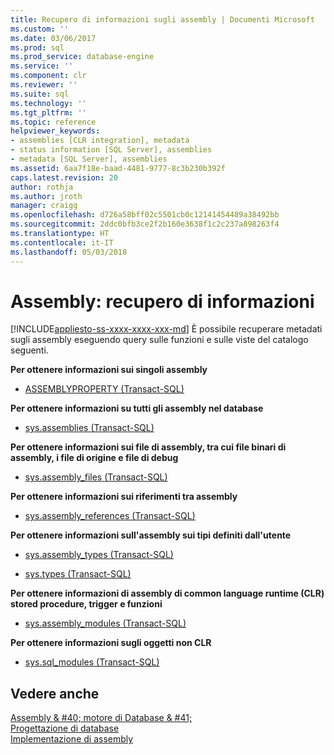 ```yaml
---
title: Recupero di informazioni sugli assembly | Documenti Microsoft
ms.custom: ''
ms.date: 03/06/2017
ms.prod: sql
ms.prod_service: database-engine
ms.service: ''
ms.component: clr
ms.reviewer: ''
ms.suite: sql
ms.technology: ''
ms.tgt_pltfrm: ''
ms.topic: reference
helpviewer_keywords:
- assemblies [CLR integration], metadata
- status information [SQL Server], assemblies
- metadata [SQL Server], assemblies
ms.assetid: 6aa7f18e-baad-4481-9777-8c3b230b392f
caps.latest.revision: 20
author: rothja
ms.author: jroth
manager: craigg
ms.openlocfilehash: d726a58bff02c5501cb0c12141454489a38492bb
ms.sourcegitcommit: 2ddc0bfb3ce2f2b160e3638f1c2c237a898263f4
ms.translationtype: HT
ms.contentlocale: it-IT
ms.lasthandoff: 05/03/2018
---
```

# <a name="assemblies---getting-information"></a>Assembly: recupero di informazioni
[!INCLUDE[appliesto-ss-xxxx-xxxx-xxx-md](../../includes/appliesto-ss-xxxx-xxxx-xxx-md.md)]
  È possibile recuperare metadati sugli assembly eseguendo query sulle funzioni e sulle viste del catalogo seguenti.  
  
 **Per ottenere informazioni sui singoli assembly**  
  
-   [ASSEMBLYPROPERTY &#40;Transact-SQL&#41;](../../t-sql/functions/assemblyproperty-transact-sql.md)  
  
 **Per ottenere informazioni su tutti gli assembly nel database**  
  
-   [sys.assemblies &#40;Transact-SQL&#41;](../../relational-databases/system-catalog-views/sys-assemblies-transact-sql.md)  
  
 **Per ottenere informazioni sui file di assembly, tra cui file binari di assembly, i file di origine e file di debug**  
  
-   [sys.assembly_files &#40;Transact-SQL&#41;](../../relational-databases/system-catalog-views/sys-assembly-files-transact-sql.md)  
  
 **Per ottenere informazioni sui riferimenti tra assembly**  
  
-   [sys.assembly_references &#40;Transact-SQL&#41;](../../relational-databases/system-catalog-views/sys-assembly-references-transact-sql.md)  
  
 **Per ottenere informazioni sull'assembly sui tipi definiti dall'utente**  
  
-   [sys.assembly_types &#40;Transact-SQL&#41;](../../relational-databases/system-catalog-views/sys-assembly-types-transact-sql.md)  
  
-   [sys.types &#40;Transact-SQL&#41;](../../relational-databases/system-catalog-views/sys-types-transact-sql.md)  
  
 **Per ottenere informazioni di assembly di common language runtime (CLR) stored procedure, trigger e funzioni**  
  
-   [sys.assembly_modules &#40;Transact-SQL&#41;](../../relational-databases/system-catalog-views/sys-assembly-modules-transact-sql.md)  
  
 **Per ottenere informazioni sugli oggetti non CLR**  
  
-   [sys.sql_modules &#40;Transact-SQL&#41;](../../relational-databases/system-catalog-views/sys-sql-modules-transact-sql.md)  
  
## <a name="see-also"></a>Vedere anche  
 [Assembly & #40; motore di Database & #41;](../../relational-databases/clr-integration/assemblies-database-engine.md)   
 [Progettazione di database](../../relational-databases/clr-integration/assemblies-designing.md)   
 [Implementazione di assembly](../../relational-databases/clr-integration/assemblies-implementing.md)  
  
  
